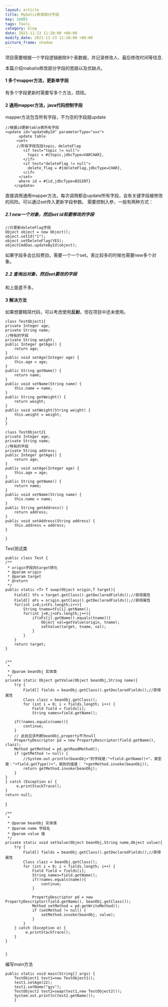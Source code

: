 ```yaml
---
layout: article
title: Mybatis修改部分字段
key: 10001
tags: Tools
category: blog
date: 2021-11-23 11:28:00 +08:00
modify_date: 2021-11-23 11:30:00 +08:00
picture_frame: shadow
---
```


项目需要根据一个字段逻辑删除9个表数据，并记录修改人、最后修改时间等信息.

本篇介绍mabatis修改部分字段的思路以及优缺点。

<!--more-->

#### 1 多个mapper方法，更新单字段
有多个字段更新时需要写多个方法，烦琐。
#### 2 通用mapper方法，java代码控制字段
mapper方法包含所有字段，不为空的字段就update

    //根据id更新table表所有字段
    <update id="updateById" parameterType="xxx">
          update table
         <set>
         //所有字段包括topic、deleteFlag
            <if test="topic != null">
              topic = #{topic,jdbcType=VARCHAR},
            </if>
            <if test="deleteFlag != null">
              delete_flag = #{deleteFlag,jdbcType=CHAR},
            </if>
          </set>
          where id = #{id,jdbcType=BIGINT}
        </update>

直接调用通用mapper方法，每次调用都会update所有字段，会有关键字段被修改的风险。可以通过set传入更新字段参数。
需要控制入参，一般有两种方式：
##### 2.1  new一个对象，然后set id和要修改的字段

    //只更新deleteFlag字段
    Object object = new Object();
    object.setId("1");
    object.setDeleteFlag(YES);
    objectCmdDao.updateById(object);
    
如果字段多会比较费劲，需要一个一个set。表比较多的时候也需要new多个对象。
##### 2.2 查询出对象，然后set要改的字段
和上面差不多。

#### 3 解决方法
如果想要精简代码，可以考虑使用**反射**。但在项目中还未使用。

    class TestObject1{
    private Integer age;
    private String name;
    //特有的字段
    private String weight;
    public Integer getAge() {
        return age;
    }
    public void setAge(Integer age) {
        this.age = age;
    }
    public String getName() {
        return name;
    }
    public void setName(String name) {
        this.name = name;
    }
    public String getWeight() {
        return weight;
    }
    public void setWeight(String weight) {
        this.weight = weight;
    }
    }

    class TestObject2{
    private Integer age;
    private String name;
    //特有的字段
    private String address;
    public Integer getAge() {
        return age;
    }
    public void setAge(Integer age) {
        this.age = age;
    }
    public String getName() {
        return name;
    }
    public void setName(String name) {
        this.name = name;
    }
    public String getAddress() {
        return address;
    }
    public void setAddress(String address) {
        this.address = address;
    }
    
	}
Test测试类

    public class Test {
    /**
     * origin字段向target转化
     * @param origin
     * @param target
     * @return
     */
    public static <T> T swap(Object origin,T target){
        Field[] tFs = target.getClass().getDeclaredFields();//获得属性
        Field[] oFs = origin.getClass().getDeclaredFields();//获得属性
        for(int i=0;i<tFs.length;i++){
            String tname=tFs[i].getName();
            for(int j=0;j<oFs.length;j++){
                if(oFs[j].getName().equals(tname)){
                    Object val=getValue(origin, tname);
                    setValue(target, tname, val);
                }
            }
        }
        return target;
    }

    
    /**
     * 
     * @param beanObj 实体类
     */
    private static Object getValue(Object beanObj,String name){
        try {
            Field[] fields = beanObj.getClass().getDeclaredFields();//获得属性
            Class clazz = beanObj.getClass();
            for (int i = 0; i < fields.length; i++) {
                Field field = fields[i];
                String names=field.getName();

        if(!names.equals(name)){
            continue;
        }
        // 此处应该判断beanObj,property不为null
        PropertyDescriptor pd = new PropertyDescriptor(field.getName(), clazz);
        Method getMethod = pd.getReadMethod();
        if (getMethod != null) {
            //System.out.println(beanObj+"的字段是:"+field.getName()+"，类型是："+field.getType()+"，取到的值是： "+getMethod.invoke(beanObj)); 
            return getMethod.invoke(beanObj);
        }
    }
    } catch (Exception e) {
         e.printStackTrace();
    }
    return null;
}

    
    
    /**
     * 
     * @param beanObj 实体类
     * @param name 字段名
     * @param value 值
     */
    private static void setValue(Object beanObj,String name,Object value){
        try {
            Field[] fields = beanObj.getClass().getDeclaredFields();//获得属性
            Class clazz = beanObj.getClass();
            for (int i = 0; i < fields.length; i++) {
                Field field = fields[i];
                String names=field.getName();
                if(!names.equals(name)){
                    continue;
                }
                
                PropertyDescriptor pd = new PropertyDescriptor(field.getName(), beanObj.getClass());
                Method setMethod = pd.getWriteMethod();
                if (setMethod != null) {
                    setMethod.invoke(beanObj, value);
                }
            }
        } catch (Exception e) {
             e.printStackTrace();
        } 
    }

    
	}
编写main方法

    public static void main(String[] args) {
        TestObject1 test1=new TestObject1();
        test1.setAge(22);
        test1.setName("gys");
        TestObject2 test2=swap(test1,new TestObject2());
        System.out.println(test2.getName());
        }
